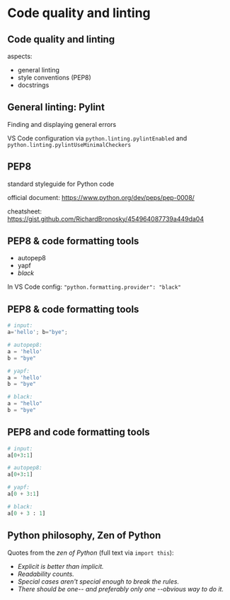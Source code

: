 # Code quality and linting

## Code quality and linting

aspects:

- general linting
- style conventions (PEP8)
- docstrings

## General linting: Pylint

Finding and displaying general errors

VS Code configuration via `python.linting.pylintEnabled` and `python.linting.pylintUseMinimalCheckers`

## PEP8

standard styleguide for Python code

official document: https://www.python.org/dev/peps/pep-0008/

cheatsheet: https://gist.github.com/RichardBronosky/454964087739a449da04

## PEP8 & code formatting tools

- autopep8
- yapf
- _black_

In VS Code config: `"python.formatting.provider": "black"`

## PEP8 & code formatting tools

```py
# input:
a='hello'; b="bye";

# autopep8:
a = 'hello'
b = "bye"

# yapf:
a = 'hello'
b = "bye"

# black:
a = "hello"
b = "bye"
```

## PEP8 and code formatting tools

```py
# input:
a[0+3:1]

# autopep8:
a[0+3:1]

# yapf:
a[0 + 3:1]

# black:
a[0 + 3 : 1]
```

## Python philosophy, Zen of Python

Quotes from the _zen of Python_ (full text via `import this`):

- _Explicit is better than implicit._
- _Readability counts._
- _Special cases aren't special enough to break the rules._
- _There should be one-- and preferably only one --obvious way to do it._
